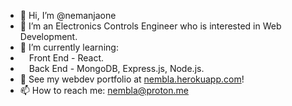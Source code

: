 - 👋 Hi, I’m @nemanjaone
- 👀 I’m an Electronics Controls Engineer who is interested in Web Development.
- 🌱 I’m currently learning: 
-  &emsp;Front End - React. 
-  &emsp;Back End - MongoDB, Express.js, Node.js. 
- 💞️ See my webdev portfolio at <a href="https://nembla.herokuapp.com/#/" target="_blank">nembla.herokuapp.com</a>!
- 📫 How to reach me: nembla@proton.me

<!---
nemanjaone/nemanjaone is a ✨ special ✨ repository because its `README.md` (this file) appears on your GitHub profile.
You can click the Preview link to take a look at your changes.
--->
